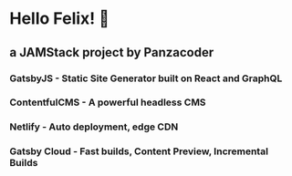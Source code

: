# Hello Felix! 👋

## a JAMStack project by Panzacoder

### GatsbyJS - Static Site Generator built on React and GraphQL
### ContentfulCMS - A powerful headless CMS
### Netlify - Auto deployment, edge CDN
### Gatsby Cloud - Fast builds, Content Preview, Incremental Builds


